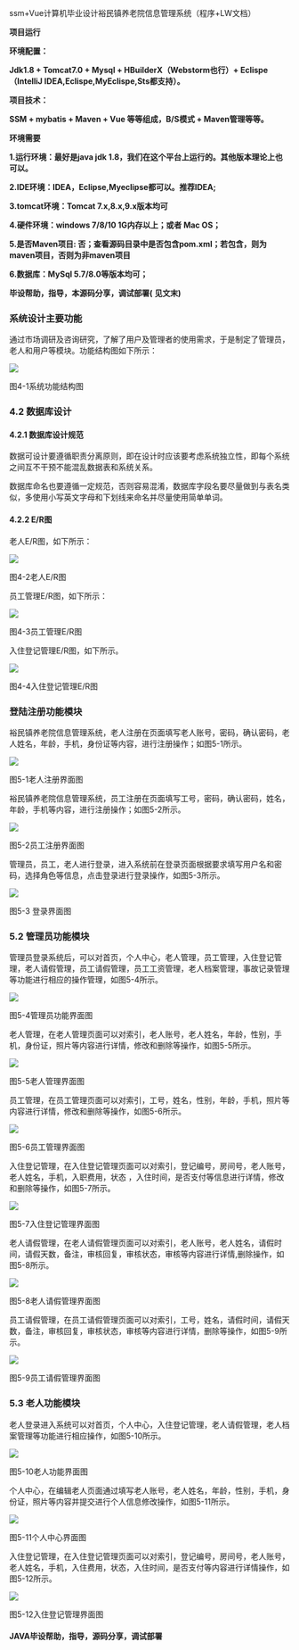 ssm+Vue计算机毕业设计裕民镇养老院信息管理系统（程序+LW文档）

**项目运行**

**环境配置：**

**Jdk1.8 + Tomcat7.0 + Mysql + HBuilderX（Webstorm也行）+ Eclispe（IntelliJ
IDEA,Eclispe,MyEclispe,Sts都支持）。**

**项目技术：**

**SSM + mybatis + Maven + Vue 等等组成，B/S模式 + Maven管理等等。**

**环境需要**

**1.运行环境：最好是java jdk 1.8，我们在这个平台上运行的。其他版本理论上也可以。**

**2.IDE环境：IDEA，Eclipse,Myeclipse都可以。推荐IDEA;**

**3.tomcat环境：Tomcat 7.x,8.x,9.x版本均可**

**4.硬件环境：windows 7/8/10 1G内存以上；或者 Mac OS；**

**5.是否Maven项目: 否；查看源码目录中是否包含pom.xml；若包含，则为maven项目，否则为非maven项目**

**6.数据库：MySql 5.7/8.0等版本均可；**

**毕设帮助，指导，本源码分享，调试部署(** **见文末)**

### **系统设计主要功能**

通过市场调研及咨询研究，了解了用户及管理者的使用需求，于是制定了管理员，老人和用户等模块。功能结构图如下所示：

![](./res/1a16f432fc824f2197cf73043827e0c2.png)

图4-1系统功能结构图

### **4.2** **数据库设计**

#### 4.2.1 数据库设计规范

数据可设计要遵循职责分离原则，即在设计时应该要考虑系统独立性，即每个系统之间互不干预不能混乱数据表和系统关系。

数据库命名也要遵循一定规范，否则容易混淆，数据库字段名要尽量做到与表名类似，多使用小写英文字母和下划线来命名并尽量使用简单单词。

#### 4.2.2 E/R图

老人E/R图，如下所示：

![](./res/39f0990177c5489ab3c84109e64af27f.png)

图4-2老人E/R图

员工管理E/R图，如下所示：

![](./res/6bfbc48f9ae14f1e8b20a24909be69a1.png)

图4-3员工管理E/R图

入住登记管理E/R图，如下所示。

![](./res/6dab8d7a1dfd44968f407ba7e5188875.png)

图4-4入住登记管理E/R图

### **登陆注册功能模块**

裕民镇养老院信息管理系统，老人注册在页面填写老人账号，密码，确认密码，老人姓名，年龄，手机，身份证等内容，进行注册操作；如图5-1所示。

![](./res/9e50b54ead024302b8e3aeb37ef573d6.png)

图5-1老人注册界面图

裕民镇养老院信息管理系统，员工注册在页面填写工号，密码，确认密码，姓名，年龄，手机等内容，进行注册操作；如图5-2所示。

![](./res/d0b8ccaf28104cb8910f18178494de81.png)

图5-2员工注册界面图

管理员，员工，老人进行登录，进入系统前在登录页面根据要求填写用户名和密码，选择角色等信息，点击登录进行登录操作，如图5-3所示。

![](./res/ebb422db32e6430ea2f473582a0d39d0.png)

图5-3 登录界面图

### **5.2** **管理员功能模块**

管理员登录系统后，可以对首页，个人中心，老人管理，员工管理，入住登记管理，老人请假管理，员工请假管理，员工工资管理，老人档案管理，事故记录管理等功能进行相应的操作管理，如图5-4所示。

![](./res/b5ce9192d5b048be9ea76c4f56488374.png)

图5-4管理员功能界面图

老人管理，在老人管理页面可以对索引，老人账号，老人姓名，年龄，性别，手机，身份证，照片等内容进行详情，修改和删除等操作，如图5-5所示。

![](./res/217bedbf754747548c730fabb3dac2a5.png)

图5-5老人管理界面图

员工管理，在员工管理页面可以对索引，工号，姓名，性别，年龄，手机，照片等内容进行详情，修改和删除等操作，如图5-6所示。

![](./res/946bb50bc5f349b38490a1080206c991.png)

图5-6员工管理界面图

入住登记管理，在入住登记管理页面可以对索引，登记编号，房间号，老人账号，老人姓名，手机，入职费用，状态
，入住时间，是否支付等信息进行详情，修改和删除等操作，如图5-7所示。

![](./res/e48e13f61316498b9219007d237d46b8.png)

图5-7入住登记管理界面图

老人请假管理，在老人请假管理页面可以对索引，老人账号，老人姓名，请假时间，请假天数，备注，审核回复，审核状态，审核等内容进行详情,删除操作，如图5-8所示。

![](./res/bfba6314aff44ffc944e622f60a6f89e.png)

图5-8老人请假管理界面图

员工请假管理，在员工请假管理页面可以对索引，工号，姓名，请假时间，请假天数，备注，审核回复，审核状态，审核等内容进行详情，删除等操作，如图5-9所示。

![](./res/8f38ba3d68154810987792547fbd182d.png)

图5-9员工请假管理界面图

### **5.3** **老人功能模块**

老人登录进入系统可以对首页，个人中心，入住登记管理，老人请假管理，老人档案管理等功能进行相应操作，如图5-10所示。

![](./res/ba489da28b8243e39c9634bee05cbf8b.png)

图5-10老人功能界面图

个人中心，在编辑老人页面通过填写老人账号，老人姓名，年龄，性别，手机，身份证，照片等内容并提交进行个人信息修改操作，如图5-11所示。

![](./res/dc98edbeb2d3448dade0ebb32f5c2557.png)

图5-11个人中心界面图

入住登记管理，在入住登记管理页面可以对索引，登记编号，房间号，老人账号，老人姓名，手机，入住费用，状态，入住时间，是否支付等内容进行详情操作，如图5-12所示。

![](./res/72cd0260965d4a3bb8cfa804a3e5f315.png)

图5-12入住登记管理界面图

#### **JAVA毕设帮助，指导，源码分享，调试部署**

